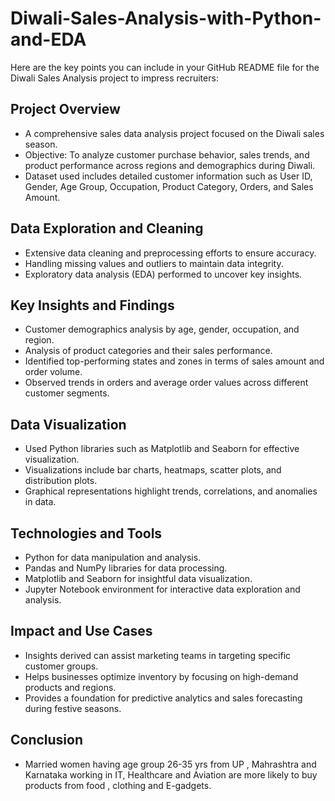 # Diwali-Sales-Analysis-with-Python-and-EDA
Here are the key points you can include in your GitHub README file for the Diwali Sales Analysis project to impress recruiters:

## Project Overview
- A comprehensive sales data analysis project focused on the Diwali sales season.
- Objective: To analyze customer purchase behavior, sales trends, and product performance across regions and demographics during Diwali.
- Dataset used includes detailed customer information such as User ID, Gender, Age Group, Occupation, Product Category, Orders, and Sales Amount.

## Data Exploration and Cleaning
- Extensive data cleaning and preprocessing efforts to ensure accuracy.
- Handling missing values and outliers to maintain data integrity.
- Exploratory data analysis (EDA) performed to uncover key insights.

## Key Insights and Findings
- Customer demographics analysis by age, gender, occupation, and region.
- Analysis of product categories and their sales performance.
- Identified top-performing states and zones in terms of sales amount and order volume.
- Observed trends in orders and average order values across different customer segments.

## Data Visualization
- Used Python libraries such as Matplotlib and Seaborn for effective visualization.
- Visualizations include bar charts, heatmaps, scatter plots, and distribution plots.
- Graphical representations highlight trends, correlations, and anomalies in data.

## Technologies and Tools
- Python for data manipulation and analysis.
- Pandas and NumPy libraries for data processing.
- Matplotlib and Seaborn for insightful data visualization.
- Jupyter Notebook environment for interactive data exploration and analysis.

## Impact and Use Cases
- Insights derived can assist marketing teams in targeting specific customer groups.
- Helps businesses optimize inventory by focusing on high-demand products and regions.
- Provides a foundation for predictive analytics and sales forecasting during festive seasons.

## Conclusion
- Married women having age group 26-35 yrs from UP , Mahrashtra and Karnataka working in IT, Healthcare and Aviation
  are more likely to buy products from food , clothing and E-gadgets.




            
